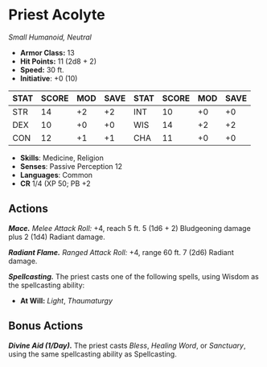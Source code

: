 # Priest Acolyte

*Small Humanoid, Neutral*

- **Armor Class:** 13
- **Hit Points:** 11 (2d8 + 2)
- **Speed:** 30 ft.
- **Initiative**: +0 (10)

|STAT|SCORE|MOD|SAVE|STAT|SCORE|MOD|SAVE|
| --- | --- | --- | ---- |---| --- | --- | ---- |
| STR | 14 | +2 | +2 | INT | 10 | +0 | +0 |
| DEX | 10 | +0 | +0 | WIS | 14 | +2 | +2 |
| CON | 12 | +1 | +1 | CHA | 11 | +0 | +0 |

- **Skills**: Medicine, Religion
- **Senses**: Passive Perception 12
- **Languages**: Common
- **CR** 1/4 (XP 50; PB +2

## Actions

***Mace.*** *Melee Attack Roll:* +4, reach 5 ft. 5 (1d6 + 2) Bludgeoning damage plus 2 (1d4) Radiant damage.

***Radiant Flame.*** *Ranged Attack Roll:* +4, range 60 ft. 7 (2d6) Radiant damage.

***Spellcasting.*** The priest casts one of the following spells, using Wisdom as the spellcasting ability:

- **At Will:** *Light*, *Thaumaturgy*


## Bonus Actions

***Divine Aid (1/Day).*** The priest casts *Bless*, *Healing Word*, or *Sanctuary*, using the same spellcasting ability as Spellcasting.
